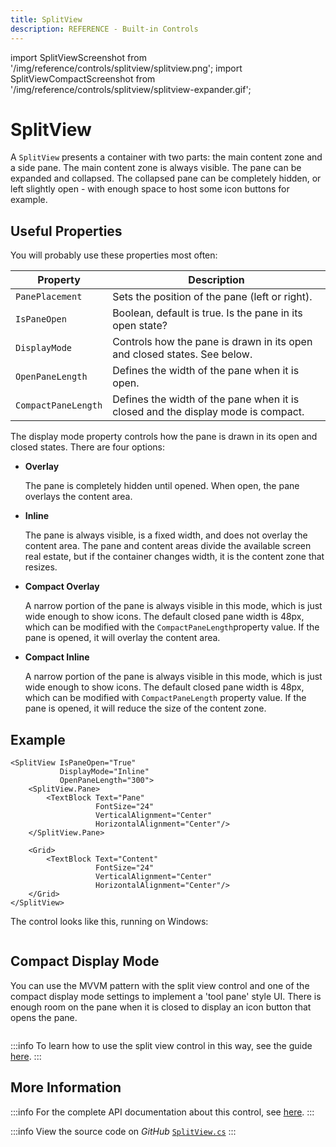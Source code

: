 ```yaml
---
title: SplitView
description: REFERENCE - Built-in Controls
---
```


import SplitViewScreenshot from '/img/reference/controls/splitview/splitview.png';
import SplitViewCompactScreenshot from '/img/reference/controls/splitview/splitview-expander.gif';

# SplitView

A `SplitView` presents a container with two parts: the main content zone and a side pane. The main content zone is always visible. The pane can be expanded and collapsed. The collapsed pane can be completely hidden, or left slightly open - with enough space to host some icon buttons for example. 

## Useful Properties

You will probably use these properties most often:

| Property            | Description                                                                      |
| ------------------- | -------------------------------------------------------------------------------- |
| `PanePlacement`     | Sets the position of the pane (left or right).                                   |
| `IsPaneOpen`        | Boolean, default is true. Is the pane in its open state?                         |
| `DisplayMode`       | Controls how the pane is drawn in its open and closed states. See below.         |
| `OpenPaneLength`    | Defines the width of the pane when it is open.                                   |
| `CompactPaneLength` | Defines the width of the pane when it is closed and the display mode is compact. |

The display mode property controls how the pane is drawn in its open and closed states. There are four options:

*   **Overlay**

    The pane is completely hidden until opened. When open, the pane overlays the content area.
*   **Inline**

    The pane is always visible, is a fixed width, and does not overlay the content area. The pane and content areas divide the available screen real estate, but if the container changes width, it is the content zone that resizes.
*   **Compact Overlay**

    A narrow portion of the pane is always visible in this mode, which is just wide enough to show icons. The default closed pane width is 48px, which can be modified with the `CompactPaneLength`property value. If the pane is opened, it will overlay the content area.
*   **Compact Inline**

    A narrow portion of the pane is always visible in this mode, which is just wide enough to show icons. The default closed pane width is 48px, which can be modified with `CompactPaneLength` property value. If the pane is opened, it will reduce the size of the content zone.

## Example

```markup
<SplitView IsPaneOpen="True"
           DisplayMode="Inline"
           OpenPaneLength="300">
    <SplitView.Pane>
        <TextBlock Text="Pane"
                   FontSize="24"
                   VerticalAlignment="Center"
                   HorizontalAlignment="Center"/>
    </SplitView.Pane>

    <Grid>
        <TextBlock Text="Content"
                   FontSize="24"
                   VerticalAlignment="Center"
                   HorizontalAlignment="Center"/>
    </Grid>
</SplitView>
```

The control looks like this, running on Windows:

<img src={SplitViewScreenshot} alt="" />

## Compact Display Mode

You can use the MVVM pattern with the split view control and one of the compact display mode settings to implement a 'tool pane' style UI. There is enough room on the pane when it is closed to display an icon button that opens the pane.

<img src={SplitViewCompactScreenshot} alt="" />

:::info
To learn how to use the split view control in this way, see the guide [here](../../guides/development-guides/how-to-show-and-hide-a-split-view-pane-with-mvvm.md).
:::

## More Information

:::info
For the complete API documentation about this control, see [here](http://reference.avaloniaui.net/api/Avalonia.Controls/SplitView/).
:::

:::info
View the source code on _GitHub_ [`SplitView.cs`](https://github.com/AvaloniaUI/Avalonia/blob/master/src/Avalonia.Controls/SplitView/SplitView.cs)
:::
